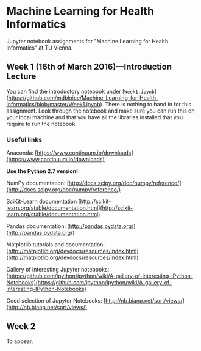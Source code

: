 # Machine Learning for Health Informatics
Jupyter notebook assignments for "Machine Learning for Health Informatics" at TU Vienna.

## Week 1 (16th of March 2016)—Introduction Lecture

You can find the introductory notebook under [`Week1.ipynb`] (https://github.com/mdbloice/Machine-Learning-for-Health-Informatics/blob/master/Week1.ipynb). 
There is nothing to hand in for this assignment. Look through the notebook and make sure you can run this on your local machine and that you have all the libraries installed that you require to run the notebook. 

### Useful links

Anaconda: [https://www.continuum.io/downloads](https://www.continuum.io/downloads)

__Use the Python 2.7 version!__

NumPy documentation: [http://docs.scipy.org/doc/numpy/reference/](http://docs.scipy.org/doc/numpy/reference/)

SciKit-Learn documentation [http://scikit-learn.org/stable/documentation.html](http://scikit-learn.org/stable/documentation.html)

Pandas documentation: [http://pandas.pydata.org/](http://pandas.pydata.org/)

Matplotlib tutorials and documentation: [http://matplotlib.org/devdocs/resources/index.html](http://matplotlib.org/devdocs/resources/index.html) 

Gallery of interesting Jupyter notebooks: [https://github.com/ipython/ipython/wiki/A-gallery-of-interesting-IPython-Notebooks](https://github.com/ipython/ipython/wiki/A-gallery-of-interesting-IPython-Notebooks) 

Good selection of Jupyter Notebooks: [http://nb.bianp.net/sort/views/](http://nb.bianp.net/sort/views/)

## Week 2 

To appear.
